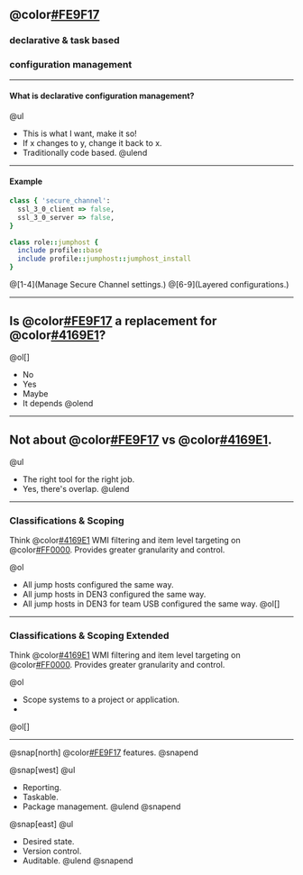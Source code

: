 ## @color[#FE9F17](Puppet)
### declarative & task based
### configuration management

---

#### What is declarative configuration management?

@ul[](false)
- This is what I want, make it so!
- If x changes to y, change it back to x.
- Traditionally code based.
@ulend


---

#### Example

```ruby
class { 'secure_channel':
  ssl_3_0_client => false,
  ssl_3_0_server => false,
}

class role::jumphost {
  include profile::base
  include profile::jumphost::jumphost_install
}
```

@[1-4](Manage Secure Channel settings.)
@[6-9](Layered configurations.)

---

## Is @color[#FE9F17](Puppet) a replacement for @color[#4169E1](GPO)?

@ol[]
- No
- Yes
- Maybe
- It depends
@olend

---

## Not about @color[#FE9F17](Puppet) vs @color[#4169E1](GPO).

@ul[](false)
- The right tool for the right job.
- Yes, there's overlap.
@ulend

---

### Classifications & Scoping

Think @color[#4169E1](GPO) WMI filtering and item level targeting on @color[#FF0000](steroids). Provides greater granularity and control.

@ol[](false)
- All jump hosts configured the same way.
- All jump hosts in DEN3 configured the same way.
- All jump hosts in DEN3 for team USB configured the same way.
@ol[]

---

### Classifications & Scoping Extended

Think @color[#4169E1](GPO) WMI filtering and item level targeting on @color[#FF0000](steroids). Provides greater granularity and control.

@ol[](false)
- Scope systems to a project or application.
-
@ol[]

---

@snap[north]
@color[#FE9F17](Puppet) features.
@snapend

@snap[west]
@ul[](false)
- Reporting.
- Taskable.
- Package management.
@ulend
@snapend

@snap[east]
@ul[](false)
- Desired state.
- Version control.
- Auditable.
@ulend
@snapend
